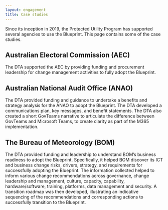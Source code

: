 ```yaml
--- 
layout: engagement 
title: Case studies
---
```


Since its inception in 2019, the Protected Utility Program has supported several agencies to use the Blueprint. This page contains some of the case studies.  

## Australian Electoral Commission (AEC) 

The DTA supported the AEC by providing funding and procurement leadership for change management activities to fully adopt the Blueprint.  

## Australian National Audit Office (ANAO)

The DTA provided funding and guidance to undertake a benefits and strategy analysis for the ANAO to adopt the Blueprint. The DTA developed a communications plan, key messages, and benefit statements. The DTA also created a short GovTeams narrative to articulate the difference between GovTeams and Microsoft Teams, to create clarity as part of the M365 implementation. 

## The Bureau of Meteorology (BOM)  

The DTA provided funding and leadership to understand BOM’s business readiness to adopt the Blueprint. Specifically, it helped BOM discover its ICT and business change risks, drivers, strategy, and requirements for successfully adopting the Blueprint. The information collected helped to inform various change recommendations across governance, change leadership and management, culture, capacity, capability, hardware/software, training, platforms, data management and security. A transition roadmap was then developed, illustrating an indicative sequencing of the recommendations and corresponding actions to successfully transition to the Blueprint.  
